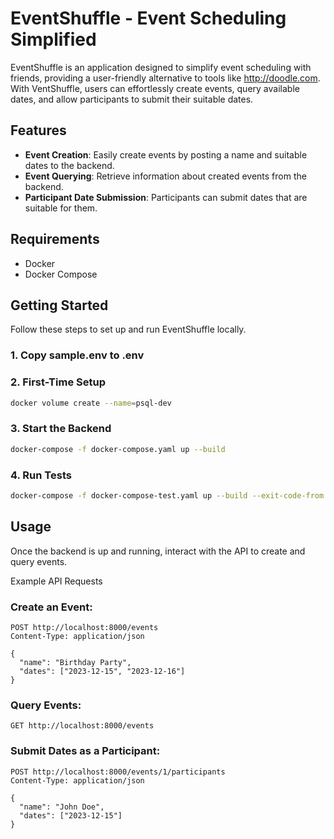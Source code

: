 # EventShuffle - Event Scheduling Simplified

EventShuffle is an application designed to simplify event scheduling with friends, providing a user-friendly alternative to tools like http://doodle.com. With VentShuffle, users can effortlessly create events, query available dates, and allow participants to submit their suitable dates.

## Features

- **Event Creation**: Easily create events by posting a name and suitable dates to the backend.
- **Event Querying**: Retrieve information about created events from the backend.
- **Participant Date Submission**: Participants can submit dates that are suitable for them.

## Requirements

- Docker
- Docker Compose

## Getting Started

Follow these steps to set up and run EventShuffle locally.

### 1. Copy sample.env to .env 

### 2. First-Time Setup
```bash
docker volume create --name=psql-dev
```
### 3. Start the Backend
```bash
docker-compose -f docker-compose.yaml up --build
```
### 4. Run Tests
```bash
docker-compose -f docker-compose-test.yaml up --build --exit-code-from test
```

## Usage
Once the backend is up and running, interact with the API to create and query events.

Example API Requests
### Create an Event:

```http
POST http://localhost:8000/events
Content-Type: application/json

{
  "name": "Birthday Party",
  "dates": ["2023-12-15", "2023-12-16"]
}
```
### Query Events:

```http
GET http://localhost:8000/events
```

### Submit Dates as a Participant:

```http
POST http://localhost:8000/events/1/participants
Content-Type: application/json

{
  "name": "John Doe",
  "dates": ["2023-12-15"]
}
```
